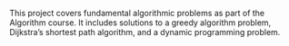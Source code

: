 This project covers fundamental algorithmic problems as part of the Algorithm course. It includes solutions to a greedy algorithm problem, Dijkstra’s shortest path algorithm, and a dynamic programming problem.
